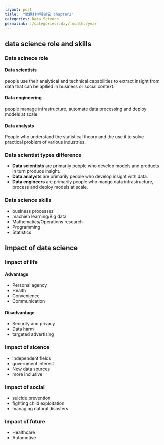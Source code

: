 ```yaml
---
layout: post
title:  "数据科学导论💻 chapter2"
categories: Data_Science
permalink: :/categories/:day/:month:/year
---
```


## data science role and skills

### Data scinece role 

#### Data scientists

people use their analytical and technical capabilities to extract insight from data that can be apllied in business or social context.

#### Data engineering

people manage infrastructure, automate data processing and deploy models at scale.

#### Data analysts

People who understand the statistical theory and the use it to solve practical problem of various industries.

### Data scientist types difference

- **Data scientists** are primarily people who develop models and products in turn produce insight.
- **Data analysts** are primarily people who develop insight with data.
- **Data engineers** are primarily people who mange data infrastructure, process and deploy models at scale.

### Data science skills

- business processes
- machien learning/Big data
- Mathematics/Operations research
- Programming
- Statistics

## Impact of data science

### Impact of life

#### Advantage

- Personal agency
- Health
- Convenience
- Communication 

#### Disadvantage

- Security and privacy
- Data harm
- targeted advertising

### Impact of sicence

- independent fields
- government interest
- New data sources
- more inclusive

### Impact of social

- suicide prevention
- fighting child exploitation
- managing natural disasters

### Impact of future

- Healthcare
- Automotive